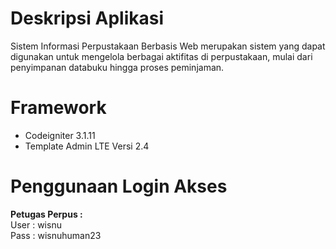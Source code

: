 # Deskripsi Aplikasi
 Sistem Informasi Perpustakaan Berbasis Web merupakan sistem yang dapat digunakan untuk mengelola berbagai aktifitas di perpustakaan, mulai dari penyimpanan databuku hingga proses peminjaman.

# Framework
* Codeigniter 3.1.11
* Template Admin LTE  Versi 2.4

# Penggunaan Login Akses

<b>Petugas Perpus : </b>
<br/>
User : wisnu
<br/>
Pass : wisnuhuman23
